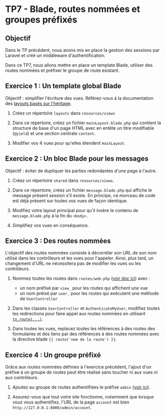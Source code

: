 TP7 - Blade, routes nommées et groupes préfixés
===============================================


Objectif
--------

Dans le TP précédent, nous avons mis en place la gestion des sessions par Laravel et créé un middleware d'authentification.

Dans ce TP7, nous allons mettre en place un template Blade, utiliser des routes nommées et préfixer le groupe de route existant.


Exercice 1 : Un template global Blade
-------------------------------------

Objectif : simplifier l'écriture des vues. Référez-vous à la documentation des [layouts basés sur l'héritage](https://laravel.com/docs/11.x/blade#layouts-using-template-inheritance).

1. Créez un répertoire `layouts` dans `resources/views`

1. Dans ce répertoire, créez un fichier `mainLayout.blade.php` qui contient la structure de base d'un page HTML avec en entête un titre modifiable (`@yield`) et une section centrale `content`.

1. Modifier vos 4 vues pour qu'elles étendent `mainLayout`.


Exercice 2 : Un bloc Blade pour les messages
--------------------------------------------

Objectif : éviter de dupliquer les parties redondantes d'une page à l'autre.

1. Créez un répertoire `shared` dans `resources/views`.

1. Dans ce répertoire, créez un fichier `message.blade.php` qui affiche le message présent session s'il existe. En principe, ce morceau de code est déjà présent sur toutes vos vues de façon identique.

1. Modifiez votre layout principal pour qu'il insère le contenu de `message.blade.php` à la fin du `<body>`.

1. Simplifiez vos vues en conséquence.


Exercice 3 : Des routes nommées
-------------------------------

L'objectif des routes nommées consiste à décorréler son URL de son nom utilisé dans les contrôleurs et les vues pour l'appeler. Ainsi, plus tard, un changement d'URL ne nécessitera pas de modifier les vues ou les contrôleurs.

1. Nommez toutes les routes dans `routes/web.php` ([voir doc ici](https://laravel.com/docs/11.x/routing#named-routes)) avec :
	- un nom préfixé par `view_` pour les routes qui affichent une vue
	- un nom préixé par `user_` pour les routes qui exécutent une méthode de `UserController`

1. Dans les classes `UserController` et `AuthenticateMyUser`, modifiez toutes les redirections pour faire appel aux routes nommées en utilisant [`to_route(...)`](https://laravel.com/docs/11.x/routing#generating-urls-to-named-routes).

1. Dans toutes les vues, replacez toutes les références à des routes des formulaires et des liens par des références à des routes nommées avec la directive blade `{{ route('nom de la route') }}`.


Exercice 4 : Un groupe préfixé
------------------------------

Grâce aux routes nommées définies à l'exercice précédent, l'ajout d'un préfixe à un groupe de routes peut être réalisé sans toucher ni aux vues ni aux contrôleurs.

1. Ajoutez au groupe de routes authentifiées le préfixe `admin` ([voir ici](https://laravel.com/docs/11.x/routing#route-groups)).

1. Assurez-vous que tout votre site fonctionne, notamment que lorsque vous vous authentifiez, l'URL de la page `account` est bien `http://127.0.0.1:8000/admin/account`.
